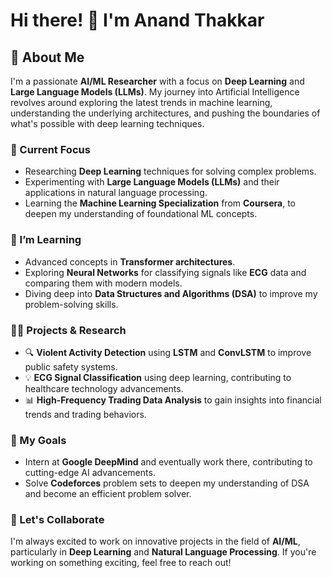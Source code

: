 # Hi there! 👋 I'm Anand Thakkar

## 🚀 About Me

I'm a passionate **AI/ML Researcher** with a focus on **Deep Learning** and **Large Language Models (LLMs)**. My journey into Artificial Intelligence revolves around exploring the latest trends in machine learning, understanding the underlying architectures, and pushing the boundaries of what's possible with deep learning techniques.

### 🔭 Current Focus

- Researching **Deep Learning** techniques for solving complex problems.
- Experimenting with **Large Language Models (LLMs)** and their applications in natural language processing.
- Learning the **Machine Learning Specialization** from **Coursera**, to deepen my understanding of foundational ML concepts.

### 🌱 I’m Learning

- Advanced concepts in **Transformer architectures**.
- Exploring **Neural Networks** for classifying signals like **ECG** data and comparing them with modern models.
- Diving deep into **Data Structures and Algorithms (DSA)** to improve my problem-solving skills.

### 👨‍💻 Projects & Research

- 🔍 **Violent Activity Detection** using **LSTM** and **ConvLSTM** to improve public safety systems.
- 💡 **ECG Signal Classification** using deep learning, contributing to healthcare technology advancements.
- 📊 **High-Frequency Trading Data Analysis** to gain insights into financial trends and trading behaviors.

### 🎯 My Goals

- Intern at **Google DeepMind** and eventually work there, contributing to cutting-edge AI advancements.
- Solve **Codeforces** problem sets to deepen my understanding of DSA and become an efficient problem solver.

### 🤝 Let's Collaborate

I'm always excited to work on innovative projects in the field of **AI/ML**, particularly in **Deep Learning** and **Natural Language Processing**. If you're working on something exciting, feel free to reach out!
